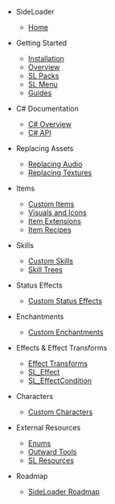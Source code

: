 - SideLoader
  - [Home](/)

- Getting Started

  - [Installation](GettingStarted/Installation.md)
  - [Overview](GettingStarted/Overview.md)
  - [SL Packs](GettingStarted/SLPacks.md)
  - [SL Menu](GettingStarted/SLMenu.md)
  - [Guides](GettingStarted/Guides.md)

- C# Documentation

  - [C# Overview](GettingStarted/CSharpGuide.md)
  - [C# API](https://sinaioutlander.github.io/_docfx/api/SideLoader.html ':target=_self')
  
- Replacing Assets

  - [Replacing Audio](Replacing/Audio.md)
  - [Replacing Textures](Replacing/Textures.md)
  
- Items
  
  - [Custom Items](Custom/Items.md)  
  - [Visuals and Icons](Custom/ItemVisuals.md)
  - [Item Extensions](Custom/ItemExtensions.md)
  - [Item Recipes](Custom/ItemRecipes.md)
  
- Skills

  - [Custom Skills](Custom/Skills.md)
  - [Skill Trees](Custom/SkillTrees.md)
  
- Status Effects

  - [Custom Status Effects](Custom/StatusEffects.md)
  
- Enchantments

  - [Custom Enchantments](Custom/Enchantments.md)
  
- Effects & Effect Transforms

  - [Effect Transforms](Effects/EffectTransforms.md)
  - [SL_Effect](Effects/SL_Effect.md)
  - [SL_EffectCondition](Effects/SL_EffectCondition.md)
  
- Characters

  - [Custom Characters](Custom/Characters.md)
  
- External Resources

  - [Enums](https://github.com/sinaioutlander/Outward-SideLoader/tree/master/Resources/Types/enums)
  - [Outward Tools](https://docs.google.com/spreadsheets/d/1btxPTmgeRqjhqC5dwpPXWd49-_tX_OVLN1Uvwv525K4/edit#gid=1701861708)
  - [SL Resources](https://github.com/sinaioutlander/Outward-SideLoader/tree/master/Resources)
  
- Roadmap

  - [SideLoader Roadmap](Roadmap)